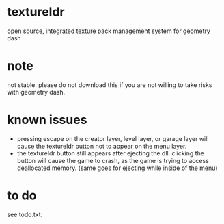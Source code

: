 # textureldr
open source, integrated texture pack management system for geometry dash

# note
not stable. please do not download this if you are not willing to take risks with geometry dash.

# known issues
- pressing escape on the creator layer, level layer, or garage layer will cause the textureldr button not to appear on the menu layer.
- the textureldr button still appears after ejecting the dll. clicking the button will cause the game to crash, as the game is trying to access deallocated memory. (same goes for ejecting while inside of the menu)

# to do
see todo.txt.

